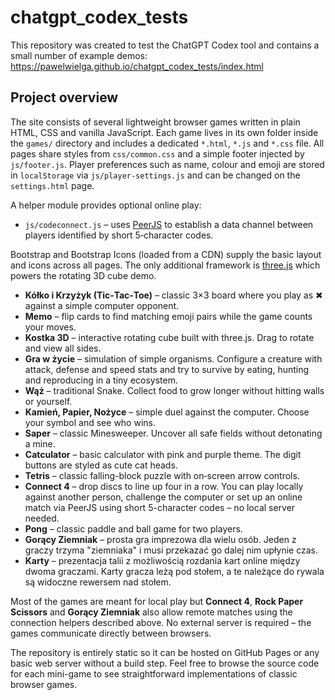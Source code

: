 # chatgpt_codex_tests

This repository was created to test the ChatGPT Codex tool and contains a small number of example demos: <https://pawelwielga.github.io/chatgpt_codex_tests/index.html>

## Project overview

The site consists of several lightweight browser games written in plain HTML, CSS and vanilla JavaScript. Each game lives in its own folder inside the `games/` directory and includes a dedicated `*.html`, `*.js` and `*.css` file. All pages share styles from `css/common.css` and a simple footer injected by `js/footer.js`. Player preferences such as name, colour and emoji are stored in `localStorage` via `js/player-settings.js` and can be changed on the `settings.html` page.

A helper module provides optional online play:

* `js/codeconnect.js` – uses [PeerJS](https://peerjs.com/) to establish a data channel between players identified by short 5‑character codes.

Bootstrap and Bootstrap Icons (loaded from a CDN) supply the basic layout and icons across all pages. The only additional framework is [three.js](https://threejs.org/) which powers the rotating 3D cube demo.

* **Kółko i Krzyżyk (Tic‑Tac‑Toe)** – classic 3×3 board where you play as ✖ against a simple computer opponent.
* **Memo** – flip cards to find matching emoji pairs while the game counts your moves.
* **Kostka 3D** – interactive rotating cube built with three.js. Drag to rotate and view all sides.
* **Gra w życie** – simulation of simple organisms. Configure a creature with attack, defense and speed stats and try to survive by eating, hunting and reproducing in a tiny ecosystem.
* **Wąż** – traditional Snake. Collect food to grow longer without hitting walls or yourself.
* **Kamień, Papier, Nożyce** – simple duel against the computer. Choose your symbol and see who wins.
* **Saper** – classic Minesweeper. Uncover all safe fields without detonating a mine.
* **Catculator** – basic calculator with pink and purple theme. The digit buttons are styled as cute cat heads.
* **Tetris** – classic falling-block puzzle with on‑screen arrow controls.
* **Connect 4** – drop discs to line up four in a row. You can play locally against another person, challenge the computer or set up an online match via PeerJS using short 5-character codes – no local server needed.
* **Pong** – classic paddle and ball game for two players.
* **Gorący Ziemniak** – prosta gra imprezowa dla wielu osób. Jeden z graczy trzyma "ziemniaka" i musi przekazać go dalej nim upłynie czas.
* **Karty** – prezentacja talii z możliwością rozdania kart online między dwoma graczami. Karty gracza leżą pod stołem, a te należące do rywala są widoczne rewersem nad stołem.

Most of the games are meant for local play but **Connect 4**, **Rock Paper Scissors** and **Gorący Ziemniak** also allow remote matches using the connection helpers described above. No external server is required – the games communicate directly between browsers.

The repository is entirely static so it can be hosted on GitHub Pages or any basic web server without a build step. Feel free to browse the source code for each mini-game to see straightforward implementations of classic browser games.
